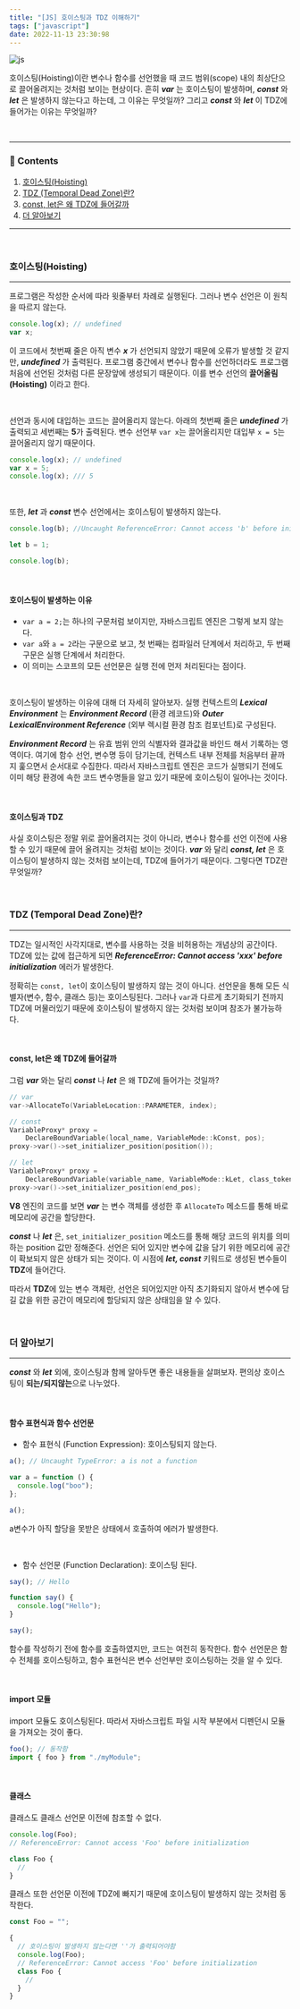 ```yaml
---
title: "[JS] 호이스팅과 TDZ 이해하기"
tags: ["javascript"]
date: 2022-11-13 23:30:98
---
```


![js](https://user-images.githubusercontent.com/48676844/216776458-0fd5d4fc-5ce6-4ea4-a1f2-9a9bbaf98337.png)

호이스팅(Hoisting)이란 변수나 함수를 선언했을 때 코드 범위(scope) 내의 최상단으로 끌어올려지는 것처럼 보이는 현상이다. 흔히 **_var_** 는 호이스팅이 발생하며, **_const_** 와 **_let_** 은 발생하지 않는다고 하는데, 그 이유는 무엇일까? 그리고 **_const_** 와 **_let_** 이 TDZ에 들어가는 이유는 무엇일까?

<br>

---

### 📌 Contents

1. [호이스팅(Hoisting)](#about-hoisting)
2. [TDZ (Temporal Dead Zone)란?](#about-tdz)
3. [const, let은 왜 TDZ에 들어갈까](#const-let-tdz)
4. [더 알아보기](#more)

---

<br>

### <a name="about-hoisting"></a>호이스팅(Hoisting)

<hr>

프로그램은 작성한 순서에 따라 윗줄부터 차례로 실행된다. 그러나 변수 선언은 이 원칙을 따르지 않는다.

```js
console.log(x); // undefined
var x;
```

이 코드에서 첫번째 줄은 아직 변수 **_x_** 가 선언되지 않았기 때문에 오류가 발생할 것 같지만, **_undefined_** 가 출력된다. 프로그램 중간에서 변수나 함수를 선언하더라도 프로그램 처음에 선언된 것처럼 다른 문장앞에 생성되기 때문이다. 이를 변수 선언의 **끌어올림(Hoisting)** 이라고 한다.

<br>

선언과 동시에 대입하는 코드는 끌어올리지 않는다. 아래의 첫번째 줄은 **_undefined_** 가 출력되고 세번째는 **5**가 출력된다. 변수 선언부 `var x`는 끌어올리지만 대입부 `x = 5`는 끌어올리지 않기 때문이다.

```js
console.log(x); // undefined
var x = 5;
console.log(x); /// 5
```

<br>

또한, **_let_** 과 **_const_** 변수 선언에서는 호이스팅이 발생하지 않는다.

```js
console.log(b); //Uncaught ReferenceError: Cannot access 'b' before initialization

let b = 1;

console.log(b);
```

<br>

#### 호이스팅이 발생하는 이유

- `var a = 2;`는 하나의 구문처럼 보이지만, 자바스크립트 엔진은 그렇게 보지 않는다.
- `var a`와 `a = 2`라는 구문으로 보고, 첫 번째는 컴파일러 단계에서 처리하고, 두 번째 구문은 실행 단계에서 처리한다.
- 이 의미는 스코프의 모든 선언문은 실행 전에 먼저 처리된다는 점이다.

<br>

호이스팅이 발생하는 이유에 대해 더 자세히 알아보자. 실행 컨텍스트의 **_Lexical Environment_** 는 **_Environment Record_** (환경 레코드)와 **_Outer LexicalEnvironment Reference_** (외부 렉시컬 환경 참조 컴포넌트)로 구성된다.

**_Environment Record_** 는 유효 범위 안의 식별자와 결과값을 바인드 해서 기록하는 영역이다. 여기에 함수 선언, 변수명 등이 담기는데, 컨텍스트 내부 전체를 처음부터 끝까지 훑으면서 순서대로 수집한다. 따라서 자바스크립트 엔진은 코드가 실행되기 전에도 이미 해당 환경에 속한 코드 변수명들을 알고 있기 때문에 호이스팅이 일어나는 것이다.

<!-- 그러므로 만약 해당 값을 참조하는 경우가 발생한다면, 가장먼저 Lexical Environment를 찾게 된다.

이런 코드가 있다고 가정하자.

```js
console.log(x); // undefined

var x = 1;
```

Environment Record는 현재 실행될 컨텍스트의 대상 코드 내에 어떤 식별자들이 있는지에만 관심이 있고, 식별자에 어떤 값이 할당될 것인지에는 관심이 없다. 따라서 위 코드는 변수 생성 단계에서 아래와 같이 Lexical Environment가 구성될 것이다. Lexical Environment에서는 변수 x의 값이 undefined로 초기화되어 있다.

```
EnvironmentRecord: {
  x: undefined,
}
``` -->

<br>

#### 호이스팅과 TDZ

사실 호이스팅은 정말 위로 끌어올려지는 것이 아니라, 변수나 함수를 선언 이전에 사용할 수 있기 때문에 끌어 올려지는 것처럼 보이는 것이다. **_var_** 와 달리 **_const, let_** 은 호이스팅이 발생하지 않는 것처럼 보이는데, TDZ에 들어가기 때문이다. 그렇다면 TDZ란 무엇일까?

<br>

### <a name="about-tdz"></a>TDZ (Temporal Dead Zone)란?

<hr>

TDZ는 일시적인 사각지대로, 변수를 사용하는 것을 비허용하는 개념상의 공간이다. TDZ에 있는 값에 접근하게 되면 **_ReferenceError: Cannot access 'xxx' before initialization_** 에러가 발생한다.

정확히는 `const, let`이 호이스팅이 발생하지 않는 것이 아니다. 선언문을 통해 모든 식별자(변수, 함수, 클래스 등)는 호이스팅된다. 그러나 `var`과 다르게 초기화되기 전까지 TDZ에 머물러있기 때문에 호이스팅이 발생하지 않는 것처럼 보이며 참조가 불가능하다.

<br>

#### <a name="const-let-tdz"></a>const, let은 왜 TDZ에 들어갈까

<!-- <hr> -->

그럼 **_var_** 와는 달리 **_const_** 나 **_let_** 은 왜 TDZ에 들어가는 것일까?

```c
// var
var->AllocateTo(VariableLocation::PARAMETER, index);

// const
VariableProxy* proxy =
    DeclareBoundVariable(local_name, VariableMode::kConst, pos);
proxy->var()->set_initializer_position(position());

// let
VariableProxy* proxy =
    DeclareBoundVariable(variable_name, VariableMode::kLet, class_token_pos);
proxy->var()->set_initializer_position(end_pos);
```

**V8** 엔진의 코드를 보면 **_var_** 는 변수 객체를 생성한 후 `AllocateTo` 메소드를 통해 바로 메모리에 공간을 할당한다.

**_const_** 나 **_let_** 은, `set_initializer_position` 메소드를 통해 해당 코드의 위치를 의미하는 position 값만 정해준다. 선언은 되어 있지만 변수에 값을 담기 위한 메모리에 공간이 확보되지 않은 상태가 되는 것이다. 이 시점에 **_let, const_** 키워드로 생성된 변수들이 **TDZ**에 들어간다.

따라서 **TDZ**에 있는 변수 객체란, 선언은 되어있지만 아직 초기화되지 않아서 변수에 담길 값을 위한 공간이 메모리에 할당되지 않은 상태임을 알 수 있다.

<br>

### <a name="more"></a>더 알아보기

<hr>

**_const_** 와 **_let_** 외에, 호이스팅과 함께 알아두면 좋은 내용들을 살펴보자. 편의상 호이스팅이 **되는/되지않는**으로 나누었다.

<br>

#### 함수 표현식과 함수 선언문

- 함수 표현식 (Function Expression): 호이스팅되지 않는다.

```js
a(); // Uncaught TypeError: a is not a function

var a = function () {
  console.log("boo");
};

a();
```

a변수가 아직 할당을 못받은 상태에서 호출하여 에러가 발생한다.

<br>

- 함수 선언문 (Function Declaration): 호이스팅 된다.

```js
say(); // Hello

function say() {
  console.log("Hello");
}

say();
```

함수를 작성하기 전에 함수를 호출하였지만, 코드는 여전히 동작한다. 함수 선언문은 함수 전체를 호이스팅하고, 함수 표현식은 변수 선언부만 호이스팅하는 것을 알 수 있다.

<br>

#### import 모듈

import 모듈도 호이스팅된다. 따라서 자바스크립트 파일 시작 부분에서 디펜던시 모듈을 가져오는 것이 좋다.

```js
foo(); // 동작함
import { foo } from "./myModule";
```

<br>

#### 클래스

클래스도 클래스 선언문 이전에 참조할 수 없다.

```js
console.log(Foo);
// ReferenceError: Cannot access 'Foo' before initialization

class Foo {
  //
}
```

클래스 또한 선언문 이전에 TDZ에 빠지기 때문에 호이스팅이 발생하지 않는 것처럼 동작한다.

```js
const Foo = "";

{
  // 호이스팅이 발생하지 않는다면 ''가 출력되어야함
  console.log(Foo);
  // ReferenceError: Cannot access 'Foo' before initialization
  class Foo {
    //
  }
}
```
